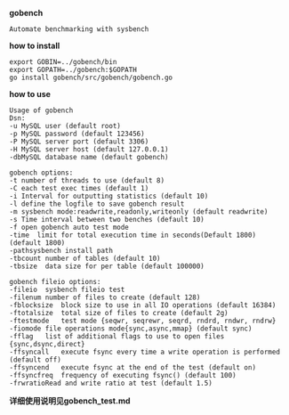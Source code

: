**gobench**

    Automate benchmarking with sysbench 

**how to install**

	export GOBIN=../gobench/bin
	export GOPATH=../gobench:$GOPATH
    go install gobench/src/gobench/gobench.go

**how to use**

    Usage of gobench
    Dsn:
    -u MySQL user (default root)
    -p MySQL password (default 123456)
    -P MySQL server port (default 3306)
    -H MySQL server host (default 127.0.0.1)
    -dbMySQL database name (default gobench)
    
    gobench options:
    -t number of threads to use (default 8)
    -C each test exec times (default 1)
    -i Interval for outputting statistics (default 10)
    -l define the logfile to save gobench result
    -m sysbench mode:readwrite,readonly,writeonly (default readwrite)
    -s Time interval between two benches (default 10)
    -f open gobench auto test mode
    -time  limit for total execution time in seconds(Default 1800) (default 1800)
    -pathsysbench install path
    -tbcount number of tables (default 10)
    -tbsize  data size for per table (default 100000)
    
    gobench fileio options:
    -fileio  sysbench fileio test
    -filenum number of files to create (default 128)
    -fblocksize  block size to use in all IO operations (default 16384)
    -ftotalsize  total size of files to create (default 2g)
    -ftestmode   test mode {seqwr, seqrewr, seqrd, rndrd, rndwr, rndrw}
    -fiomode file operations mode{sync,async,mmap} (default sync)
    -fflag   list of additional flags to use to open files {sync,dsync,direct}
    -ffsyncall   execute fsync every time a write operation is performed (default off)
    -ffsyncend   execute fsync at the end of the test (default on)
    -ffsyncfreq  frequency of executing fsync() (default 100)
    -frwratioRead and write ratio at test (default 1.5)

   
	
**详细使用说明见gobench_test.md**